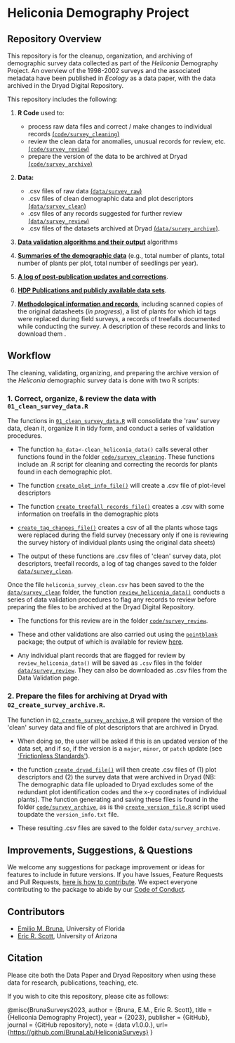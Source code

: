 # Heliconia Demography Project

## Repository Overview

This repository is for the cleanup, organization, and archiving of demographic survey data collected as part of the _Heliconia_ Demography Project. An overview of the 1998-2002 surveys and the associated metadata  have been published in _Ecology_ as a data paper, with the data archived in the Dryad Digital Repository. 

This repository includes the following: 

1. **R Code** used to:
    - process raw data files and correct / make changes to individual records [(`code/survey_cleaning`)](code/survey_cleaning)
    - review the clean data for anomalies, unusual records for review, etc. [(`code/survey_review`)](code/survey_review)
    - prepare the version of the data to be archived at Dryad [(`code/survey_archive`)](code/survey_archive)
    
2. **Data:**
    - .csv files of raw data [(`data/survey_raw`)](data/survey_raw)
    - .csv files of clean demographic data and plot descriptors [(`data/survey_clean`)](data/survey_clean)
    - .csv files of any records suggested for further review [(`data/survey_review`)](data/survey_review)
    - .csv files of the datasets archived at Dryad [(`data/survey_archive`)](data/survey_archive).  
    
3. [**Data validation algorithms and their output**](https://brunalab.github.io/HeliconiaSurveys/survey_validation.html) algorithms 

4. [**Summaries of the demographic data**](https://brunalab.github.io/HeliconiaSurveys/data_overview.html) (e.g., total number of plants, total number of plants per plot, total number of seedlings per year).

5. [**A log of post-publication updates and corrections**](NEWS.md).

6. [**HDP Publications and publicly available data sets**](docs/pubs_and_data/pubs_data.md).

7. [**Methodological information and records**](docs/survey_records/survey_records.md), including scanned copies of the original datasheets (_in progress_), a list of plants for which id tags were replaced during field surveys, a records of treefalls documented while conducting the survey. A description of these records and links to download them .



## Workflow

The cleaning, validating, organizing, and preparing the archive version of the _Heliconia_ demographic survey data is done with two R scripts:

### 1. Correct, organize, & review the data with `01_clean_survey_data.R`

The functions in [`01_clean_survey_data.R`](/01_clean_survey_data.R) will consolidate the 'raw' survey data, clean it, organize it in tidy form, and conduct a series of validation procedures.

- The function `ha_data<-clean_heliconia_data()` calls several other functions 
found in the folder [`code/survey_cleaning`](code/survey_cleaning). These functions include an .R script for cleaning and correcting the records for plants found in each demographic plot. 

- The function [`create_plot_info_file()`](code/survey_cleaning/create_plot_info_file.R) will create a .csv file of plot-level descriptors 

- The function [`create_treefall_records_file()`](code/survey_cleaning/create_treefall_records_file.R) creates a .csv with some information on
treefalls in the demographic plots

- [`create_tag_changes_file()`](code/survey_cleaning/create_tag_changes_file.R) creates a csv of all the plants whose tags 
were replaced during the field survey (necessary only if one is reviewing 
the survey history of individual plants using the original data sheets) 

- The output of these functions are .csv files of 'clean' survey data, plot descriptors, treefall records, a log of tag changes saved to the folder [`data/survey_clean`](data/survey_clean).

Once the file `heliconia_survey_clean.csv` has been saved to the the [`data/survey_clean`](data/survey_clean) folder, the function [`review_heliconia_data()`](code/survey_review/review_heliconia_data.R) conducts a series of data validation procedures to flag any records to review before preparing the files to be archived at the Dryad Digital Repository. 

- The functions for this review are in the folder [`code/survey_review`](code/survey_review). 

- These and other validations are also carried out using the [`pointblank`](https://rich-iannone.github.io/pointblank/) package; the output of which is available for review [here](https://brunalab.github.io/HeliconiaSurveys/survey_validation.html).

- Any individual plant records that are flagged for review by `review_heliconia_data()` will be saved as `.csv` files in the folder [`data/survey_review`](data/survey_review). They can also be downloaded as .csv files from the Data Validation page.

### 2. Prepare the files for archiving at Dryad with `02_create_survey_archive.R`.

The function in [`02_create_survey_archive.R`](/02_create_survey_archive.R) will prepare the version of the 'clean' survey data and file of plot descriptors that are archived in Dryad. 

- When doing so, the user will be asked if this is an updated version of the data set, and if so, if the version is a `major`, `minor`, or `patch` update (see ['Frictionless Standards'](https://specs.frictionlessdata.io/patterns/#data-package-version)). 

- the function [`create_dryad_file()`](code/survey_archive/create_dryad_file.R) will then create .csv files of (1) plot descriptors and (2) the survey data that were archived in Dryad (NB: The demographic data file uploaded to Dryad excludes some of the redundant plot identification codes and the x-y coordinates of individual plants). The function generating and saving these files is found in the folder [`code/survey_archive`](code/survey_archive), as is the [`create_version_file.R`](code/survey_archive/create_version_file.R) script used toupdate the `version_info.txt` file.



<!---
(Table 2 in Bruna et al., _Ecology_) 
--->
- These resulting .csv files are saved to the folder `data/survey_archive`.  


## Improvements, Suggestions, & Questions

We welcome any suggestions for package improvement or ideas for features to include in future versions. If you have Issues, Feature Requests and Pull Requests, [here is how to contribute](CONTRIBUTING.md). We expect everyone contributing to the package to abide by our [Code of Conduct](CODE_OF_CONDUCT.md).

## Contributors

-   [Emilio M. Bruna](https://github.com/embruna), University of Florida
-   [Eric R. Scott](https://github.com/Aariq), University of Arizona

## Citation

Please cite both the Data Paper and Dryad Repository when using these data for research, publications, teaching, etc.

<!---
Bruna, Emilio M. et al. (2023), Data from: Demography of the understory herb _Heliconia acuminata_ in an experimentally fragmented tropical landscape, Dryad, Dataset, https://doi.org----

Bruna, Emilio M. María Uriarte, Maria Rosa Darrigo, Paulo Rubim, Cristiane F. Jurinitz, Eric R. Scott, Osmaildo Ferreira da Silva, & W. John Kress. 2023. Demography of the understory herb _Heliconia acuminata_ in an experimentally fragmented tropical landscape. Ecology XX(XX):xx-xx.
--->

If you wish to cite this repository, please cite as follows:



@misc{BrunaSurveys2023,
  author = {Bruna, E.M., Eric R. Scott},
  title = {Heliconia Demography Project},
  year = {2023},
  publisher = {GitHub},
  journal = {GitHub repository},
  note = {data v1.0.0.},
  url={https://github.com/BrunaLab/HeliconiaSurveys}
}

